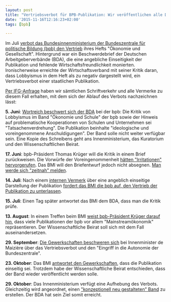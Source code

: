 ```yaml
---
layout: post
title: "Vertriebsverbot für BPB-Publikation: Wir veröffentlichen alle Dokumente"
date: '2015-11-16T12:16:23+02:00'
tags: [bpb]

---
```


Im Juli <a href="https://netzpolitik.org/2015/zur-netzpolitischen-dimension-9-des-bands-oekonomie-und-gesellschaft-und-der-internationalen-studierendeninitiative-fuer-pluralismus-in-der-oekonomie/">verbot das Bundesinnenministerium der Bundeszentrale für politische Bildung (bpb) den Vertrieb</a> ihres Hefts "Ökonomie und Gesellschaft". 
Hintergrund war ein Beschwerdebrief der Deutschen Arbeitgeberverbände (BDA), die eine angebliche Einseitigkeit der Publikation und fehlende Wirtschaftsfreundlichkeit monierten. Ironischerweise erreichte der Wirtschaftsverband mit seiner Kritik daran, dass Lobbyismus in dem Heft als zu negativ dargestellt wird, ein Vertriebsverbot einer staatlichen Publikation.

<a href="https://fragdenstaat.de/anfrage/vertriebsverbot-der-sammelpublikation-okonomie-und-gesellschaft/">Per IFG-Anfrage</a> haben wir sämtlichen Schriftverkehr und alle Vermerke zu diesem Fall erhalten, mit dem sich der Ablauf des Verbots nachzeichnen lässt:


<strong>5. Juni</strong>: <a href="https://fragdenstaat.de/files/foi/35866/20150605_bda_bpb.pdf">Wortreich beschwert sich der BDA</a> bei der bpb: Die Kritik von Lobbyismus im Band "Ökonomie und Schule" der bpb sowie der Hinweis auf problematische Kooperationen von Schulen und Unternehmen sei "Tatsachenverdrehung". Die Publikation beinhalte "ideologische und voreingenommene Anschuldigungen". Der Band solle nicht weiter verfügbar sein. Eine Kopie des Schreibens geht ans Innenministerium, das Kuratorium und den Wissenschaftlichen Beirat.

<strong>17. Juni</strong>: bpb-Präsident Thomas Krüger will die Kritik in einem Brief zurückweisen. Die Vorwürfe der Voreingenommenheit <a href="https://fragdenstaat.de/files/foi/35866/20150617_bpb_bmi.pdf">hätten "Irritationen" hervorgerufen</a>. Das BMI will den Briefentwurf jedoch nicht absegnen. <a href="https://fragdenstaat.de/files/foi/35866/20150617-2_bmi_bpb.pdf">Man werde sich "zeitnah" melden</a>.

<strong>14. Juli</strong>: Nach einem <a href="https://fragdenstaat.de/files/foi/35866/20150709_bmi_vermerk.pdf">internen Vermerk</a> über eine angeblich einseitige Darstellung der Publikation <a href="https://fragdenstaat.de/files/foi/35866/20150714_bmi_bpb.pdf">fordert das BMI die bpb auf, den Vertrieb der Publikation zu unterlassen</a>. 

<strong>15. Juli</strong>: Einen Tag später antwortet das BMI dem BDA, dass <a hef="https://fragdenstaat.de/files/foi/35866/20150715_bmi_bda.pdf">man die Kritik prüfe</a>.

<strong>13. August</strong>: In einem Treffen beim BMI <a href="https://fragdenstaat.de/files/foi/35866/20150813_bmi_ergebnisprotokoll.pdf">weist bpb-Präsident Krüger darauf hin</a>, dass viele Publikationen der bpb vor allem "Mainstreamökonomik" repräsentieren. Der Wissenschaftliche Beirat soll sich mit dem Fall auseinandersetzen.

<strong>29. September</strong>: <a href="https://fragdenstaat.de/files/foi/35866/20150929_dgb_bmi.pdf">Die Gewerkschaften beschweren sich</a> bei Innenminister de Maizière über das Vertriebsverbot und den "Eingriff in die Autonomie der Bundeszentrale".

<strong>23. Oktober</strong>: Das BMI <a href="https://fragdenstaat.de/files/foi/35866/20151023_bmi_vermerk.pdf">antwortet den Gewerkschaften</a>, dass die Publikation einseitig sei. Trotzdem habe der Wissenschaftliche Beirat entschieden, dass der Band wieder veröffentlicht werden solle.

<strong>29. Oktober</strong>: Das Innenministerium verfügt eine Aufhebung des Verbots. Gleichzeitig wird angeordnet, einen <a href="https://fragdenstaat.de/files/foi/35866/20151029_bmi_bpb_erlass.pdf">"konzeptionell neu gestalteten" Band</a> zu erstellen. Der BDA hat sein Ziel somit erreicht.
